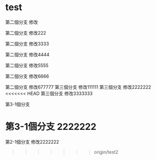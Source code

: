 # test

第二個分支 修改

第二個分支 修改222

第二個分支 修改3333

第二個分支 修改4444

第二個分支 修改5555

第二個分支 修改6666


第二個分支 修改677777
第三個分支 修改111111
第三個分支 修改2222222
<<<<<<< HEAD
第三個分支 修改3333333


第3-1個分支

第3-1個分支  2222222
=======

第2-1個分支 修改2222222
>>>>>>> origin/test2
